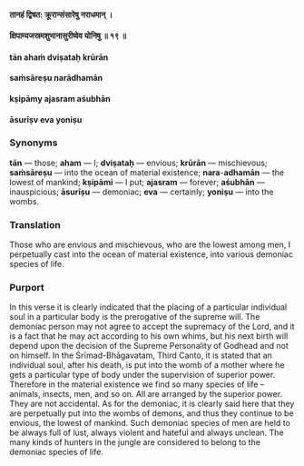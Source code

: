 #### तानहं द्विषत: क्रूरान्संसारेषु नराधमान् ।
#### क्षिपाम्यजस्रमशुभानासुरीष्वेव योनिषु ॥ १९ ॥

#### tān ahaṁ dviṣataḥ krūrān
#### saṁsāreṣu narādhamān
#### kṣipāmy ajasram aśubhān
#### āsurīṣv eva yoniṣu

### Synonyms

**tān** — those; **aham** — I; **dviṣataḥ** — envious; **krūrān** — mischievous; **saṁsāreṣu** — into the ocean of material existence; **nara**-**adhamān** — the lowest of mankind; **kṣipāmi** — I put; **ajasram** — forever; **aśubhān** — inauspicious; **āsurīṣu** — demoniac; **eva** — certainly; **yoniṣu** — into the wombs.

### Translation

Those who are envious and mischievous, who are the lowest among men, I perpetually cast into the ocean of material existence, into various demoniac species of life.

### Purport

In this verse it is clearly indicated that the placing of a particular individual soul in a particular body is the prerogative of the supreme will. The demoniac person may not agree to accept the supremacy of the Lord, and it is a fact that he may act according to his own whims, but his next birth will depend upon the decision of the Supreme Personality of Godhead and not on himself. In the Śrīmad-Bhāgavatam, Third Canto, it is stated that an individual soul, after his death, is put into the womb of a mother where he gets a particular type of body under the supervision of superior power. Therefore in the material existence we find so many species of life – animals, insects, men, and so on. All are arranged by the superior power. They are not accidental. As for the demoniac, it is clearly said here that they are perpetually put into the wombs of demons, and thus they continue to be envious, the lowest of mankind. Such demoniac species of men are held to be always full of lust, always violent and hateful and always unclean. The many kinds of hunters in the jungle are considered to belong to the demoniac species of life.